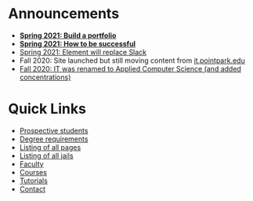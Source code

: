 # Announcements

* **[Spring 2021: Build a portfolio](build-a-portfolio)**
* **[Spring 2021: How to be successful](how-to-be-successful)**
* [Spring 2021: Element will replace Slack](introducing-element)
* Fall 2020: Site launched but still moving content from [it.pointpark.edu](https://it.pointpark.edu/)
* [Fall 2020: IT was renamed to Applied Computer Science (and added concentrations)](https://appliedcomputerscience.org/pdfs/2020-2021-appliedcomputerscience-bs.pdf)


# Quick Links

* [Prospective students](prospects)
* [Degree requirements](degree-requirements)
* [Listing of all pages](listing)
* [Listing of all jails](jails)
* [Faculty](faculty)
* [Courses](courses)
* [Tutorials](tutorials)
* [Contact](contact)
